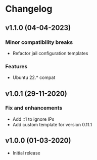 # Changelog

## v1.1.0 (04-04-2023)

### Minor compatibility breaks

- Refactor jail configuration templates

### Features

- Ubuntu 22.* compat

## v1.0.1 (29-11-2020)

### Fix and enhancements

- Add ::1 to ignore IPs
- Add custom template for version 0.11.1

## v1.0.0 (01-03-2020)

- Initial release

